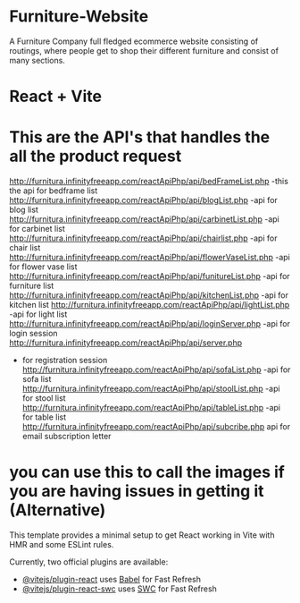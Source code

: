 # Furniture-Website

A Furniture Company full fledged ecommerce website consisting of routings, where people get to shop their different furniture and consist of many sections.

# React + Vite

# This are the API's that handles the all the product request

http://furnitura.infinityfreeapp.com/reactApiPhp/api/bedFrameList.php
-this the api for bedframe list
http://furnitura.infinityfreeapp.com/reactApiPhp/api/blogList.php
-api for blog list
http://furnitura.infinityfreeapp.com/reactApiPhp/api/carbinetList.php
-api for carbinet list
http://furnitura.infinityfreeapp.com/reactApiPhp/api/chairlist.php
-api for chair list
http://furnitura.infinityfreeapp.com/reactApiPhp/api/flowerVaseList.php
-api for flower vase list
http://furnitura.infinityfreeapp.com/reactApiPhp/api/funitureList.php
-api for furniture list
http://furnitura.infinityfreeapp.com/reactApiPhp/api/kitchenList.php
-api for kitchen list
http://furnitura.infinityfreeapp.com/reactApiPhp/api/lightList.php
-api for light list
http://furnitura.infinityfreeapp.com/reactApiPhp/api/loginServer.php
-api for login session
http://furnitura.infinityfreeapp.com/reactApiPhp/api/server.php

- for registration session
  http://furnitura.infinityfreeapp.com/reactApiPhp/api/sofaList.php
  -api for sofa list
  http://furnitura.infinityfreeapp.com/reactApiPhp/api/stoolList.php
  -api for stool list
  http://furnitura.infinityfreeapp.com/reactApiPhp/api/tableList.php
  -api for table list
  http://furnitura.infinityfreeapp.com/reactApiPhp/api/subcribe.php
  api for email subscription letter

# you can use this to call the images if you are having issues in getting it (Alternative)

<!-- <img src={`http://furnitura.infinityfreeapp.com/reactApiPhp/images/${items.image}`} height={30} width={40} /> -->

<!-- ------------------------------------------------------------------------------------------------------ -->

This template provides a minimal setup to get React working in Vite with HMR and some ESLint rules.

Currently, two official plugins are available:

- [@vitejs/plugin-react](https://github.com/vitejs/vite-plugin-react/blob/main/packages/plugin-react/README.md) uses [Babel](https://babeljs.io/) for Fast Refresh
- [@vitejs/plugin-react-swc](https://github.com/vitejs/vite-plugin-react-swc) uses [SWC](https://swc.rs/) for Fast Refresh
